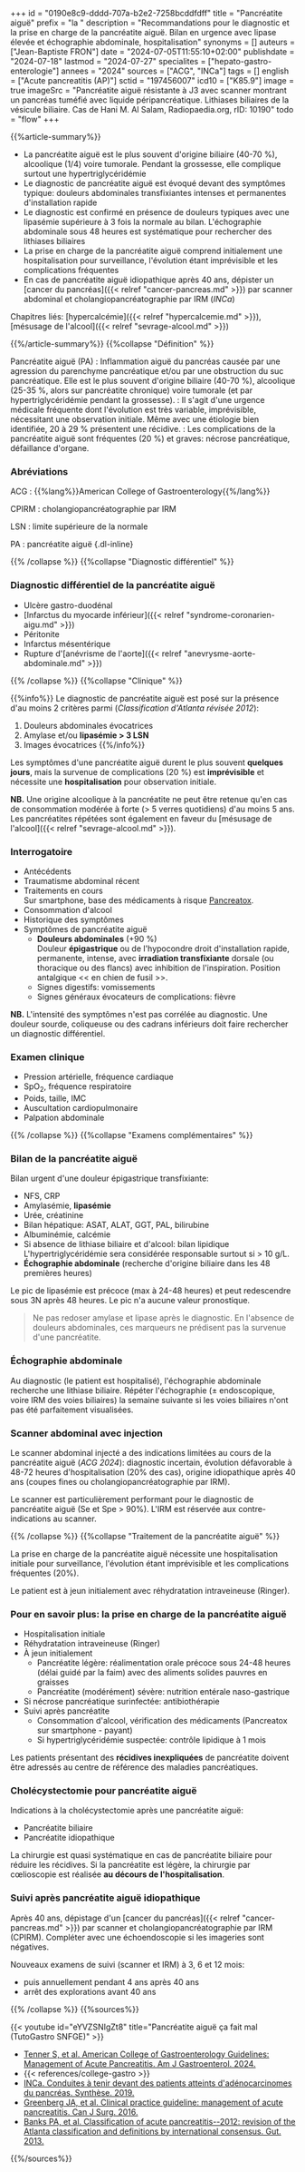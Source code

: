 +++
id = "0190e8c9-dddd-707a-b2e2-7258bcddfdff"
title = "Pancréatite aiguë"
prefix = "la "
description = "Recommandations pour le diagnostic et la prise en charge de la pancréatite aiguë. Bilan en urgence avec lipase élevée et échographie abdominale, hospitalisation"
synonyms = []
auteurs = ["Jean-Baptiste FRON"]
date = "2024-07-05T11:55:10+02:00"
publishdate = "2024-07-18"
lastmod = "2024-07-27"
specialites = ["hepato-gastro-enterologie"]
annees = "2024"
sources = ["ACG", "INCa"]
tags = []
english = ["Acute pancreatitis (AP)"]
sctid = "197456007"
icd10 = ["K85.9"]
image = true
imageSrc = "Pancréatite aiguë résistante à J3 avec scanner montrant un pancréas tuméfié avec liquide péripancréatique. Lithiases biliaires de la vésicule biliaire. Cas de Hani M. Al Salam, Radiopaedia.org, rID: 10190"
todo = "flow"
+++

{{%article-summary%}}

- La pancréatite aiguë est le plus souvent d'origine biliaire (40-70 %), alcoolique (1/4) voire tumorale. Pendant la grossesse, elle complique surtout une hypertriglycéridémie
- Le diagnostic de pancréatite aiguë est évoqué devant des symptômes typique: douleurs abdominales transfixiantes intenses et permanentes d'installation rapide
- Le diagnostic est confirmé en présence de douleurs typiques avec une lipasémie supérieure à 3 fois la normale au bilan. L'échographie abdominale sous 48 heures est systématique pour rechercher des lithiases biliaires
- La prise en charge de la pancréatite aiguë comprend initialement une hospitalisation pour surveillance, l'évolution étant imprévisible et les complications fréquentes
- En cas de pancréatite aiguë idiopathique après 40 ans, dépister un [cancer du pancréas]({{< relref "cancer-pancreas.md" >}}) par scanner abdominal et cholangiopancréatographie par IRM (*INCa*)

Chapitres liés: [hypercalcémie]({{< relref "hypercalcemie.md" >}}), [mésusage de l'alcool]({{< relref "sevrage-alcool.md" >}})

{{%/article-summary%}}
{{%collapse "Définition" %}}

Pancréatite aiguë (PA)
: Inflammation aiguë du pancréas causée par une agression du parenchyme pancréatique et/ou par une obstruction du suc pancréatique. Elle est le plus souvent d'origine biliaire (40-70 %), alcoolique (25-35 %, alors sur pancréatite chronique) voire tumorale (et par hypertriglycéridémie pendant la grossesse).
: Il s'agit d'une urgence médicale fréquente dont l'évolution est très variable, imprévisible, nécessitant une observation initiale. Même avec une étiologie bien identifiée, 20 à 29 % présentent une récidive.
: Les complications de la pancréatite aiguë sont fréquentes (20 %) et graves: nécrose pancréatique, défaillance d'organe.

### Abréviations

ACG
: {{%lang%}}American College of Gastroenterology{{%/lang%}}

CPIRM
: cholangiopancréatographie par IRM

LSN
: limite supérieure de la normale

PA
: pancréatite aiguë
{.dl-inline}

{{% /collapse %}}
{{%collapse "Diagnostic différentiel" %}}

### Diagnostic différentiel de la pancréatite aiguë

- Ulcère gastro-duodénal
- [Infarctus du myocarde inférieur]({{< relref "syndrome-coronarien-aigu.md" >}})
- Péritonite
- Infarctus mésentérique
- Rupture d'[anévrisme de l'aorte]({{< relref "anevrysme-aorte-abdominale.md" >}})

{{% /collapse %}}
{{%collapse "Clinique" %}}

{{%info%}}
Le diagnostic de pancréatite aiguë est posé sur la présence d'au moins 2 critères parmi (*Classification d'Atlanta révisée 2012*):

1. Douleurs abdominales évocatrices
2. Amylase et/ou **lipasémie > 3 LSN**
3. Images évocatrices
{{%/info%}}

Les symptômes d'une pancréatite aiguë durent le plus souvent **quelques jours**, mais la survenue de complications (20 %) est **imprévisible** et nécessite une **hospitalisation** pour observation initiale.

**NB.** Une origine alcoolique à la pancréatite ne peut être retenue qu'en cas de consommation modérée à forte (> 5 verres quotidiens) d'au moins 5 ans. Les pancréatites répétées sont également en faveur du [mésusage de l'alcool]({{< relref "sevrage-alcool.md" >}}).

### Interrogatoire

- Antécédents
- Traumatisme abdominal récent
- Traitements en cours  
  Sur smartphone, base des médicaments à risque [Pancreatox](https://www.drugsoft.com/applis.html).
- Consommation d'alcool
- Historique des symptômes
- Symptômes de pancréatite aiguë
  - **Douleurs abdominales** (+90 %)  
    Douleur **épigastrique** ou de l'hypocondre droit d'installation rapide, permanente, intense, avec **irradiation transfixiante** dorsale (ou thoracique ou des flancs) avec inhibition de l'inspiration. Position antalgique << en chien de fusil >>.
  - Signes digestifs: vomissements
  - Signes généraux évocateurs de complications: fièvre

**NB.** L'intensité des symptômes n'est pas corrélée au diagnostic. Une douleur sourde, coliqueuse ou des cadrans inférieurs doit faire rechercher un diagnostic différentiel.

### Examen clinique

- Pression artérielle, fréquence cardiaque
- SpO<sub>2</sub>, fréquence respiratoire
- Poids, taille, IMC
- Auscultation cardiopulmonaire
- Palpation abdominale

{{% /collapse %}}
{{%collapse "Examens complémentaires" %}}

### Bilan de la pancréatite aiguë

Bilan urgent d'une douleur épigastrique transfixiante:

- NFS, CRP
- Amylasémie, **lipasémie**
- Urée, créatinine
- Bilan hépatique: ASAT, ALAT, GGT, PAL, bilirubine
- Albuminémie, calcémie
- Si absence de lithiase biliaire et d'alcool: bilan lipidique  
  L'hypertriglycéridémie sera considérée responsable surtout si > 10 g/L.
- **Échographie abdominale** (recherche d'origine biliaire dans les 48 premières heures)

Le pic de lipasémie est précoce (max à 24-48 heures) et peut redescendre sous 3N après 48 heures. Le pic n'a aucune valeur pronostique.

> Ne pas redoser amylase et lipase après le diagnostic. En l'absence de douleurs abdominales, ces marqueurs ne prédisent pas la survenue d'une pancréatite.

### Échographie abdominale

Au diagnostic (le patient est hospitalisé), l'échographie abdominale recherche une lithiase biliaire. Répéter l'échographie (± endoscopique, voire IRM des voies biliaires) la semaine suivante si les voies biliaires n'ont pas été parfaitement visualisées.

### Scanner abdominal avec injection

Le scanner abdominal injecté a des indications limitées au cours de la pancréatite aiguë (*ACG 2024*): diagnostic incertain, évolution défavorable à 48-72 heures d'hospitalisation (20% des cas), origine idiopathique après 40 ans (coupes fines ou cholangiopancréatographie par IRM).

Le scanner est particulièrement performant pour le diagnostic de pancréatite aiguë (Se et Spe > 90%). L'IRM est réservée aux contre-indications au scanner.

{{% /collapse %}}
{{%collapse "Traitement de la pancréatite aiguë" %}}

La prise en charge de la pancréatite aiguë nécessite une hospitalisation initiale pour surveillance, l'évolution étant imprévisible et les complications fréquentes (20%).

Le patient est à jeun initialement avec réhydratation intraveineuse (Ringer).

### Pour en savoir plus: la prise en charge de la pancréatite aiguë

- Hospitalisation initiale
- Réhydratation intraveineuse (Ringer)
- À jeun initialement
  - Pancréatite légère: réalimentation orale précoce sous 24-48 heures (délai guidé par la faim) avec des aliments solides pauvres en graisses
  - Pancréatite (modérément) sévère: nutrition entérale naso-gastrique
- Si nécrose pancréatique surinfectée: antibiothérapie
- Suivi après pancréatite
  - Consommation d'alcool, vérification des médicaments (Pancreatox sur smartphone - payant)
  - Si hypertriglycéridémie suspectée: contrôle lipidique à 1 mois

Les patients présentant des **récidives inexpliquées** de pancréatite doivent être adressés au centre de référence des maladies pancréatiques.

### Cholécystectomie pour pancréatite aiguë

Indications à la cholécystectomie après une pancréatite aiguë:

- Pancréatite biliaire
- Pancréatite idiopathique

La chirurgie est quasi systématique en cas de pancréatite biliaire pour réduire les récidives. Si la pancréatite est légère, la chirurgie par cœlioscopie est réalisée **au décours de l'hospitalisation**.

### Suivi après pancréatite aiguë idiopathique

Après 40 ans, dépistage d'un [cancer du pancréas]({{< relref "cancer-pancreas.md" >}}) par scanner et cholangiopancréatographie par IRM (CPIRM). Compléter avec une échoendoscopie si les imageries sont négatives.

Nouveaux examens de suivi (scanner et IRM) à 3, 6 et 12 mois:

- puis annuellement pendant 4 ans après 40 ans
- arrêt des explorations avant 40 ans

{{% /collapse %}}
{{%sources%}}

{{< youtube id="eYVZSNIgZt8" title="Pancréatite aiguë ça fait mal (TutoGastro SNFGE)" >}}

- [Tenner S, et al. American College of Gastroenterology Guidelines: Management of Acute Pancreatitis. Am J Gastroenterol. 2024.](https://journals.lww.com/ajg/fulltext/2024/03000/american_college_of_gastroenterology_guidelines_.14.aspx)
- {{< references/college-gastro >}}
- [INCa. Conduites à tenir devant des patients atteints d'adénocarcinomes du pancréas. Synthèse. 2019.](https://www.e-cancer.fr/Expertises-et-publications/Catalogue-des-publications/Synthese-Conduites-a-tenir-devant-des-patients-atteints-d-adenocarcinomes-du-pancreas)
- [Greenberg JA, et al. Clinical practice guideline: management of acute pancreatitis. Can J Surg. 2016.](https://www.ncbi.nlm.nih.gov/pmc/articles/pmid/27007094/)
- [Banks PA, et al. Classification of acute pancreatitis--2012: revision of the Atlanta classification and definitions by international consensus. Gut. 2013.](https://gut.bmj.com/content/62/1/102.long)

{{%/sources%}}
